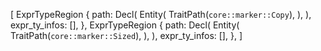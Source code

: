[
    ExprTypeRegion {
        path: Decl(
            Entity(
                TraitPath(`core::marker::Copy`),
            ),
        ),
        expr_ty_infos: [],
    },
    ExprTypeRegion {
        path: Decl(
            Entity(
                TraitPath(`core::marker::Sized`),
            ),
        ),
        expr_ty_infos: [],
    },
]